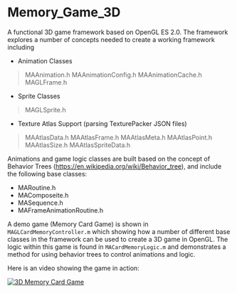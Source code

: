 # Memory_Game_3D

A functional 3D game framework based on OpenGL ES 2.0. The framework explores a number of concepts needed to create a working framework including
* Animation Classes
> MAAnimation.h
> MAAnimationConfig.h
> MAAnimationCache.h
> MAGLFrame.h
* Sprite Classes
> MAGLSprite.h
* Texture Atlas Support (parsing TexturePacker JSON files)
> MAAtlasData.h
> MAAtlasFrame.h
> MAAtlasMeta.h
> MAAtlasPoint.h
> MAAtlasSize.h
> MAAtlasSpriteData.h

Animations and game logic classes are built based on the concept of Behavior Trees (https://en.wikipedia.org/wiki/Behavior_tree), and include the following base classes:
* MARoutine.h
* MAComposeite.h
* MASequence.h
* MAFrameAnimationRoutine.h

A demo game (Memory Card Game) is shown in `MAGLCardMemoryController.m` which showing how a number of different base classes in the framework can be used to create a 3D game in OpenGL. The logic within this game is found in `MACardMemoryLogic.m` and demonstrates a method for using behavior trees to control animations and logic.

Here is an video showing the game in action:

[![3D Memory Card Game](http://i.imgur.com/NFMGiiO.png)](https://www.youtube.com/watch?v=SN3WDzMHgbE "3D Memory Card Game")
